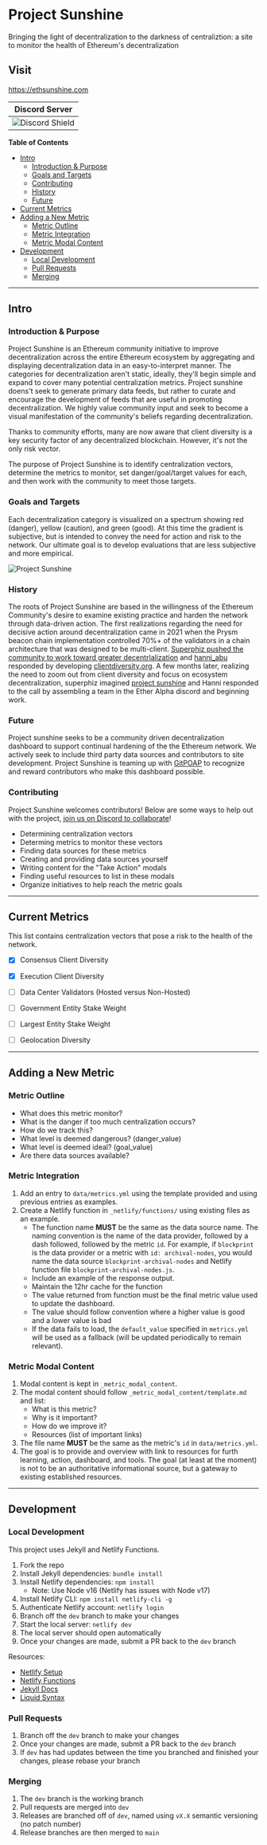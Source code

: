 # Project Sunshine

Bringing the light of decentralization to the darkness of centraliztion: a site to monitor the health of Ethereum's decentralization

## Visit

<https://ethsunshine.com>

|Discord Server|
|:---:|
|![Discord Shield](https://discordapp.com/api/guilds/825089839309389864/widget.png?style=shield)|

**Table of Contents**
- [Intro](#intro)
	- [Introduction & Purpose](#introduction--purpose)
	- [Goals and Targets](#goals-and-targets)
	- [Contributing](#contributing)
	- [History](#history)
	- [Future](#future)
- [Current Metrics](#current-metrics)
- [Adding a New Metric](#adding-a-new-metric)
	- [Metric Outline](#metric-outline)
	- [Metric Integration](#metric-integration)
	- [Metric Modal Content](#metric-modal-content)
- [Development](#development)
	- [Local Development](#local-development)
	- [Pull Requests](#pull-requests)
	- [Merging](#merging)


---


## Intro


### Introduction & Purpose

Project Sunshine is an Ethereum community initiative to improve decentralization across the entire Ethereum ecosystem by aggregating and displaying decentralization data in an easy-to-interpret manner. The categories for decentralization aren't static, ideally, they'll begin simple and expand to cover many potential centralization metrics. Project sunshine doens't seek to generate primary data feeds, but rather to curate and encourage the development of feeds that are useful in promoting decentralization. We highly value community input and seek to become a visual manifestation of the community's beliefs regarding decentralization.

Thanks to community efforts, many are now aware that client diversity is a key security factor of any decentralized blockchain. However, it's not the only risk vector.

The purpose of Project Sunshine is to identify centralization vectors, determine the metrics to monitor, set danger/goal/target values for each, and then work with the community to meet those targets. 

### Goals and Targets

Each decentralization category is visualized on a spectrum showing red (danger), yellow (caution), and green (good). At this time the gradient is subjective, but is intended to convey the need for action and risk to the network. Our ultimate goal is to develop evaluations that are less subjective and more empirical.

![Project Sunshine](https://i.ibb.co/SRp3YB1/sunshine-screenshot.png)

### History

The roots of Project Sunshine are based in the willingness of the Ethereum Community's desire to examine existing practice and harden the network through data-driven action. The first realizations regarding the need for decisive action around decentralization came in 2021 when the Prysm beacon chain implementation controlled 70%+ of the validators in a chain architecture that was designed to be multi-client. [Superphiz pushed the community to work toward greater decentrlalization](https://twitter.com/superphiz/status/1437846604707401733) and [hanni_abu](https://twitter.com/hanni_abu) responded by developing [clientdiversity.org](https://clientdiversity.org). A few months later, realizing the need to zoom out from client diversity and focus on ecosystem decentralization, superphiz imagined [project sunshine](https://twitter.com/superphiz/status/1508568072118063109) and Hanni responded to the call by assembling a team in the Ether Alpha discord and beginning work.

### Future

Project sunshine seeks to be a community driven decentralization dashboard to support continual hardening of the the Ethereum network. We actively seek to include third party data sources and contributors to site development. Project Sunshine is teaming up with [GitPOAP](https://gitpoap.io) to recognize and reward contributors who make this dashboard possible.


### Contributing

Project Sunshine welcomes contributors! Below are some ways to help out with the project, [join us on Discord to collaborate](https://discord.gg/zE8guNfG49)!

- Determining centralization vectors
- Determing metrics to monitor these vectors 
- Finding data sources for these metrics
- Creating and providing data sources yourself
- Writing content for the "Take Action" modals
- Finding useful resources to list in these modals
- Organize initiatives to help reach the metric goals


---


## Current Metrics

This list contains centralization vectors that pose a risk to the health of the network.

- [x] Consensus Client Diversity
- [x] Execution Client Diversity
- [ ] Data Center Validators (Hosted versus Non-Hosted)
- [ ] Government Entity Stake Weight
- [ ] Largest Entity Stake Weight 
- [ ] Geolocation Diversity


---


## Adding a New Metric


### Metric Outline

- What does this metric monitor?
- What is the danger if too much centralization occurs?
- How do we track this?
- What level is deemed dangerous? (danger_value)
- What level is deemed ideal? (goal_value)
- Are there data sources available?


### Metric Integration

1. Add an entry to `data/metrics.yml` using the template provided and using previous entries as examples.
1. Create a Netlify function in `_netlify/functions/` using existing files as an example.
	- The function name **MUST** be the same as the data source name. The naming convention is the name of the data provider, followed by a dash followed, followed by the metric `id`. For example, if `blockprint` is the data provider or a metric with `id: archival-nodes`, you would name the data source `blockprint-archival-nodes` and Netlify function file `blockprint-archival-nodes.js`.
	- Include an example of the response output.
	- Maintain the 12hr cache for the function
	- The value returned from function must be the final metric value used to update the dashboard.
	- The value should follow convention where a higher value is good and a lower value is bad
	- If the data fails to load, the `default_value` specified in `metrics.yml` will be used as a fallback (will be updated periodically to remain relevant).


### Metric Modal Content

1. Modal content is kept in `_metric_modal_content`.
1. The modal content should follow `_metric_modal_content/template.md` and list:
	- What is this metric?
	- Why is it important?
	- How do we improve it?
	- Resources (list of important links)
1. The file name **MUST** be the same as the metric's `id` in `data/metrics.yml`.
1. The goal is to provide and overview with link to resources for furth learning, action, dashboard, and tools. The goal (at least at the moment) is not to be an authoritative informational source, but a gateway to existing established resources.


---


## Development


### Local Development

This project uses Jekyll and Netlify Functions.

1. Fork the repo
1. Install Jekyll dependencies: `bundle install`
1. Install Netlify dependencies: `npm install`
	- Note: Use Node v16 (Netlify has issues with Node v17)
1. Install Netlify CLI: `npm install netlify-cli -g`
1. Authenticate Netlify account: `netlify login`
1. Branch off the `dev` branch to make your changes 
1. Start the local server: `netlify dev`
1. The local server should open automatically
1. Once your changes are made, submit a PR back to the `dev` branch

Resources:

- [Netlify Setup](https://docs.netlify.com/cli/get-started/)
- [Netlify Functions](https://docs.netlify.com/functions/build-with-javascript/)
- [Jekyll Docs](https://jekyllrb.com/docs/)
- [Liquid Syntax](https://shopify.github.io/liquid/basics/introduction/)


### Pull Requests
1. Branch off the `dev` branch to make your changes
1. Once your changes are made, submit a PR back to the `dev` branch
1. If `dev` has had updates between the time you branched and finished your changes, please rebase your branch


### Merging
1. The `dev` branch is the working branch
1. Pull requests are merged into `dev`
1. Releases are branched off of `dev`, named using `vX.X` semantic versioning (no patch number)
1. Release branches are then merged to `main`

